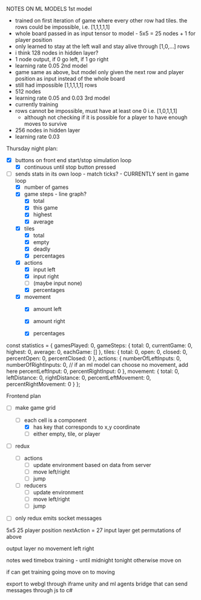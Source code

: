 NOTES ON ML MODELS
1st model
  - trained on first iteration of game where every other row had tiles. the rows could be impossible, i.e. [1,1,1,1,1]
  - whole board passed in as input tensor to model - 5x5 = 25 nodes + 1 for player position
  - only learned to stay at the left wall and stay alive through [1,0,...] rows
  - i think 128 nodes in hidden layer?
  - 1 node output, if 0 go left, if 1 go right
  - learning rate 0.05
2nd model
  - game same as above, but model only given the next row and player position as input instead of the whole board
  - still had impossible [1,1,1,1,1] rows
  - 512 nodes
  - learning rate 0.05 and 0.03
3rd model
  - currently training
  - rows cannot be impossible, must have at least one 0 i.e. [1,0,1,1,1]
    - although not checking if it is possible for a player to have enough moves to survive
  - 256 nodes in hidden layer
  - learning rate 0.03

Thursday night plan:
- [X] buttons on front end start/stop simulation loop
  - [X] continuous until stop button pressed
- [ ] sends stats in its own loop - match ticks? - CURRENTLY sent in game loop
  - [X] number of games
  - [X] game steps - line graph?
    - [X] total
    - [X] this game
    - [X] highest
    - [X] average
  - [X] tiles
    - [X] total
    - [X] empty
    - [X] deadly
    - [X] percentages
  - [X] actions
    - [X] input left
    - [X] input right
    - [ ] (maybe input none)
    - [X] percentages
  - [X] movement
    - [X] amount left
    - [X] amount right
    - [X] percentages


const statistics = {
  gamesPlayed: 0,
  gameSteps: {
    total: 0,
    currentGame: 0,
    highest: 0,
    average: 0,
    eachGame: []
  },
  tiles: {
    total: 0,
    open: 0,
    closed: 0,
    percentOpen: 0,
    percentClosed: 0
  },
  actions: {
    numberOfLeftInputs: 0,
    numberOfRightInputs: 0,
    // if an ml model can choose no movement, add here
    percentLeftInput: 0,
    percentRightInput: 0
  },
  movement: {
    total: 0,
    leftDistance: 0,
    rightDistance: 0,
    percentLeftMovement: 0,
    percentRightMovement: 0
  }
};


Frontend plan

- [ ] make game grid
  - [ ] each cell is a component
    - [X] has key that corresponds to x,y coordinate
    - [ ] either empty, tile, or player
- [ ] redux
  - [ ] actions
    - [ ] update environment based on data from server
    - [ ] move left/right
    - [ ] jump
  - [ ] reducers
    - [ ] update environment
    - [ ] move left/right
    - [ ] jump

- [ ] only redux emits socket messages







5x5
  25
  player position
  nextAction
  = 27 input layer
  get permutations of above

output layer
  no movement
  left
  right



notes wed 
 timebox training - until midnight tonight otherwise move on
 
 if can get training going
  move on to moving

export to webgl through iframe
  unity and ml agents
  bridge that can send messages through js to c#

